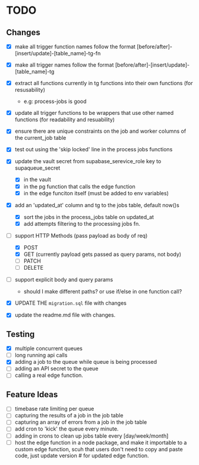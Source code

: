 # TODO

## Changes

- [x] make all trigger function names follow the format [before/after]-[insert/update]-[table_name]-tg-fn
- [x] make all trigger names follow the format [before/after]-[insert/update]-[table_name]-tg
- [x] extract all functions currently in tg functions into their own functions (for resusability)
  - e.g: process-jobs is good
- [x] update all trigger functions to be wrappers that use other named functions (for readability and resuability)
- [x] ensure there are unique constraints on the job and worker columns of the current_job table
- [x] test out using the 'skip locked' line in the process jobs functions
- [x] update the vault secret from supabase_serevice_role key to supaqueue_secret

  - [x] in the vault
  - [x] in the pg function that calls the edge function
  - [x] in the edge funciton itself (must be added to env variables)

- [x] add an 'updated_at' column and tg to the jobs table, default now()s
  - [x] sort the jobs in the process_jobs table on updated_at
  - [x] add attempts filtering to the processing jobs fn.
- [ ] support HTTP Methods (pass payload as body of req)
  - [x] POST
  - [x] GET (currently payload gets passed as query params, not body)
  - [ ] PATCH
  - [ ] DELETE
- [ ] support explicit body and query params

  - should I make different paths? or use if/else in one function call?

- [x] UPDATE THE `migration.sql` file with changes
- [x] update the readme.md file with changes.

## Testing

- [x] multiple concurrent queues
- [ ] long running api calls
- [x] adding a job to the queue while queue is being processed
- [ ] adding an API secret to the queue
- [ ] calling a real edge function.

## Feature Ideas

- [ ] timebase rate limiting per queue
- [ ] capturing the results of a job in the job table
- [ ] capturing an array of errors from a job in the job table
- [ ] add cron to 'kick' the queue every minute.
- [ ] adding in crons to clean up jobs table every [day/week/month]
- [ ] host the edge function in a node package, and make it importable to a custom edge function, scuh that users don't need to copy and paste code, just update version # for updated edge function.
